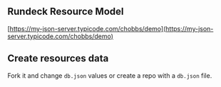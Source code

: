 ## Rundeck Resource Model

[https://my-json-server.typicode.com/chobbs/demo](https://my-json-server.typicode.com/chobbs/demo)

## Create resources data

Fork it and change `db.json` values or create a repo with a `db.json` file.
